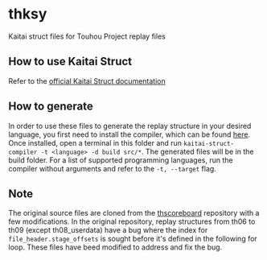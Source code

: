 # thksy
Kaitai struct files for Touhou Project replay files

## How to use Kaitai Struct
Refer to the [official Kaitai Struct documentation](https://doc.kaitai.io/)

## How to generate
In order to use these files to generate the replay structure in your desired language, you first need to install the compiler, which can be found [here](https://kaitai.io/#download). Once installed, open a terminal in this folder and run `kaitai-struct-compiler -t <language> -d build src/*`. The generated files will be in the build folder. For a list of supported programming languages, run the compiler without arguments and refer to the `-t, --target` flag.

## Note
The original source files are cloned from the [thscoreboard](https://github.com/n-rook/thscoreboard) repository with a few modifications. In the original repository, replay structures from th06 to th09 (except th08_userdata) have a bug where the index for `file_header.stage_offsets` is sought before it's defined in the following for loop. These files have beed modified to address and fix the bug.